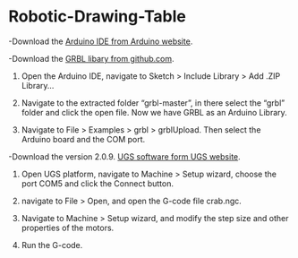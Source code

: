 # Robotic-Drawing-Table

-Download the [Arduino IDE from Arduino website](https://www.arduino.cc/en/software).

-Download the [GRBL libary from github.com](https://github.com/gnea/grbl). 

1. Open the Arduino IDE, navigate to Sketch > Include Library > Add .ZIP Library…

2. Navigate to the extracted folder “grbl-master”, in there select the “grbl” folder and click the open file. Now we have GRBL as an Arduino Library.

3. Navigate to File > Examples > grbl > grblUpload. Then select the Arduino board and the COM port.

-Download the version 2.0.9. [UGS software form UGS website](https://winder.github.io/ugs_website/). 

1. Open UGS platform, navigate to Machine > Setup wizard, choose the port COM5 and click the Connect button.

2. navigate to File > Open, and open the G-code file crab.ngc.

3. Navigate to Machine > Setup wizard, and modify the step size and other properties of the motors.

4. Run the G-code.


